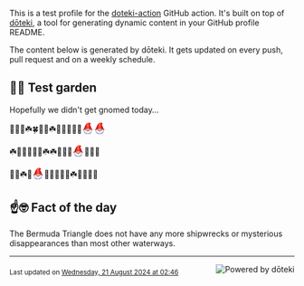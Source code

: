 This is a test profile for the [doteki-action](https://github.com/welpo/doteki-action) GitHub action. It's built on top of [dōteki](https://doteki.org), a tool for generating dynamic content in your GitHub profile README.

The content below is generated by dōteki. It gets updated on every push, pull request and on a weekly schedule.

## 👨‍🌾 Test garden

Hopefully we didn't get gnomed today…

<!-- garden start -->
🌿🌿🌷☘️🍀🌱🌼☘️🌸🌿🌹🌸🌸<sub><img src="https://raw.githubusercontent.com/welpo/doteki-action/main/assets/gnomed.png" width="21" alt="Consider yourself gnomed"></sub><sub><img src="https://raw.githubusercontent.com/welpo/doteki-action/main/assets/gnomed.png" width="21" alt="Consider yourself gnomed"></sub>
<!-- garden end --><!-- garden start -->
☘️🌳🐇🐝🌻🌹☘️☘️🦋🌹🐇<sub><img src="https://raw.githubusercontent.com/welpo/doteki-action/main/assets/gnomed.png" width="21" alt="Consider yourself gnomed"></sub>🌷🌱🍄
<!-- garden end --><!-- garden start -->
🌿🐸☘️🌳<sub><img src="https://raw.githubusercontent.com/welpo/doteki-action/main/assets/gnomed.png" width="21" alt="Consider yourself gnomed"></sub>🌿🌸🌳🐸🌹☘️🦋🍄🌸🌿
<!-- garden end -->

## ☝️🤓 Fact of the day

<!-- did_you_know start -->
The Bermuda Triangle does not have any more shipwrecks or mysterious disappearances than most other waterways.
<!-- did_you_know end -->

---

<a href="https://doteki.org"><img src="https://img.shields.io/badge/powered_by-d%C5%8Dteki-0?style=flat-square&labelColor=202b2d&color=5E936C" align="right" alt="Powered by dōteki"></a> <div style="text-align: left;"><sub>
<!-- last_updated start -->Last updated on <a href="https://github.com/welpo/doteki-action/actions/workflows/ci.yaml">Wednesday, 21 August 2024 at 02:46<!-- last_updated end --></sub></div>
